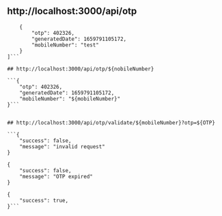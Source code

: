 ## http://localhost:3000/api/otp
```[
    {
        "otp": 402326,
        "generatedDate": 1659791105172,
        "mobileNumber": "test"
    }
]```

## http://localhost:3000/api/otp/${nobileNumber}

```{
    "otp": 402326,
    "generatedDate": 1659791105172,
    "mobileNumber": "${mobileNumber}"
}```


## http://localhost:3000/api/otp/validate/${mobileNumber}?otp=${OTP}

```{
    "success": false,
    "message": "invalid request"
}

{
    "success": false,
    "message": "OTP expired"
}

{
    "success": true,
}```